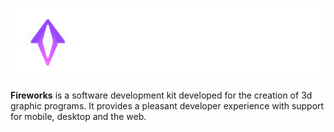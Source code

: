 # ![fireworks_logo](.github/images/fireworks_logo.png)

**Fireworks** is a software development kit developed for the creation of 3d graphic programs. It provides a pleasant developer experience with support for mobile, desktop and the web.
